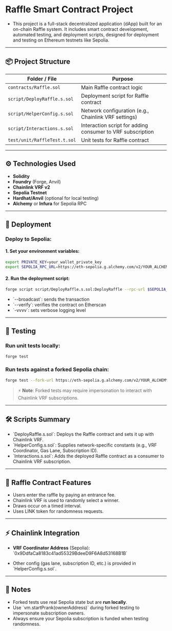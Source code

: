 # Raffle Smart Contract Project

- This project is a full-stack decentralized application (dApp) built for an on-chain Raffle system. It includes smart contract development, automated testing, and deployment scripts, designed for deployment and testing on Ethereum testnets like Sepolia.

---

## 📦 Project Structure

| Folder / File                 | Purpose                                                           |
| ---------------------------- | ----------------------------------------------------------------- |
| `contracts/Raffle.sol`        | Main Raffle contract logic                                        |
| `script/DeployRaffle.s.sol`   | Deployment script for Raffle contract                             |
| `script/HelperConfig.s.sol`   | Network configuration (e.g., Chainlink VRF settings)              |
| `script/Interactions.s.sol`   | Interaction script for adding consumer to VRF subscription        |
| `test/unit/RaffleTest.t.sol`  | Unit tests for Raffle contract                                    |

---

## ⚙️ Technologies Used

- **Solidity**
- **Foundry** (Forge, Anvil)
- **Chainlink VRF v2**
- **Sepolia Testnet**
- **Hardhat/Anvil** (optional for local testing)
- **Alchemy** or **Infura** for Sepolia RPC

---

## 🚀 Deployment

### Deploy to Sepolia:

#### 1. Set your environment variables:

```bash
export PRIVATE_KEY=your_wallet_private_key
export SEPOLIA_RPC_URL=https://eth-sepolia.g.alchemy.com/v2/YOUR_ALCHEMY_KEY
```
#### 2. Run the deployment script:

```bash
forge script script/DeployRaffle.s.sol:DeployRaffle --rpc-url $SEPOLIA_RPC_URL --broadcast --verify -vvvv
```
- \`--broadcast\`: sends the transaction  
- \`--verify\`: verifies the contract on Etherscan  
- \`-vvvv\`: sets verbose logging level  

---

## 🧪 Testing

### Run unit tests locally:

```bash
forge test
```
### Run tests against a forked Sepolia chain:

```bash
forge test --fork-url https://eth-sepolia.g.alchemy.com/v2/YOUR_ALCHEMY_KEY -vvvv
```
> ⚡ **Note**: Forked tests may require impersonation to interact with Chainlink VRF subscriptions.

---

## 🛠️ Scripts Summary

- \`DeployRaffle.s.sol\`: Deploys the Raffle contract and sets it up with Chainlink VRF.
- \`HelperConfig.s.sol\`: Supplies network-specific constants (e.g., VRF Coordinator, Gas Lane, Subscription ID).
- \`Interactions.s.sol\`: Adds the deployed Raffle contract as a consumer to Chainlink VRF subscription.

---

## 📜 Raffle Contract Features

- Users enter the raffle by paying an entrance fee.
- Chainlink VRF is used to randomly select a winner.
- Draws occur on a timed interval.
- Uses LINK token for randomness requests.

---

## ⚡ Chainlink Integration

- **VRF Coordinator Address** (Sepolia):  
  \`0x9DdfaCa8183c41ad55329BdeeD9F6A8d53168B1B\`

- Other config (gas lane, subscription ID, etc.) is provided in \`HelperConfig.s.sol\`.

---

## 🧹 Notes

- Forked tests use real Sepolia state but are **run locally**.
- Use \`vm.startPrank(ownerAddress)\` during forked testing to impersonate subscription owners.
- Always ensure your Sepolia subscription is funded when testing randomness.



